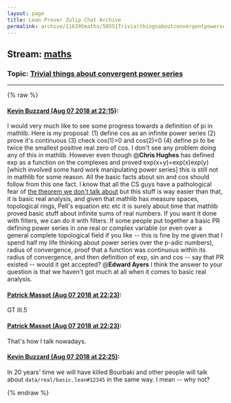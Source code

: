 ```yaml
---
layout: page
title: Lean Prover Zulip Chat Archive 
permalink: archive/116395maths/50551Trivialthingsaboutconvergentpowerseries.html
---
```


## Stream: [maths](index.html)
### Topic: [Trivial things about convergent power series](50551Trivialthingsaboutconvergentpowerseries.html)

---


{% raw %}
#### [ Kevin Buzzard (Aug 07 2018 at 22:15)](https://leanprover.zulipchat.com/#narrow/stream/116395-maths/topic/Trivial%20things%20about%20convergent%20power%20series/near/131066562):
I would very much like to see some progress towards a definition of pi in mathlib. Here is my proposal: (1) define cos as an infinite power series (2) prove it's continuous (3) check cos(1)>0 and cos(2)<0 (4) define pi to be twice the smallest positive real zero of cos. I don't see any problem doing any of this in mathlib. However even though @**Chris Hughes** has defined exp as a function on the complexes and proved exp(x+y)=exp(x)exp(y) [which involved some hard work manipulating power series] this is still not in mathlib for some reason. All the basic facts about sin and cos should follow from this one fact. I know that all the CS guys have a pathological fear of [the theorem we don't talk about](https://en.wikipedia.org/wiki/Cauchy%27s_integral_theorem) but this stuff is way easier than that, it is basic real analysis, and given that mathlib has measure spaces, topological rings, Pell's equation etc etc it is surely about time that mathlib proved basic stuff about infinite sums of real numbers. If you want it done with filters, we can do it with filters. If some people put together a basic PR defining power series in one real or complex variable (or even over a general complete topological field if you like -- this is fine by me given that I spend half my life thinking about power series over the p-adic numbers), radius of convergence, proof that a function was continuous within its radius of convergence, and then definition of exp, sin and cos -- say that PR existed -- would it get accepted? @**Edward Ayers** I think the answer to your question is that we haven't got much at all when it comes to basic real analysis.

#### [ Patrick Massot (Aug 07 2018 at 22:23)](https://leanprover.zulipchat.com/#narrow/stream/116395-maths/topic/Trivial%20things%20about%20convergent%20power%20series/near/131066919):
GT III.5

#### [ Patrick Massot (Aug 07 2018 at 22:23)](https://leanprover.zulipchat.com/#narrow/stream/116395-maths/topic/Trivial%20things%20about%20convergent%20power%20series/near/131066929):
That's how I talk nowadays.

#### [ Kevin Buzzard (Aug 07 2018 at 22:25)](https://leanprover.zulipchat.com/#narrow/stream/116395-maths/topic/Trivial%20things%20about%20convergent%20power%20series/near/131067011):
In 20 years' time we will have killed Bourbaki and other people will talk about `data/real/basic.lean#12345` in the same way. I mean -- why not?


{% endraw %}
